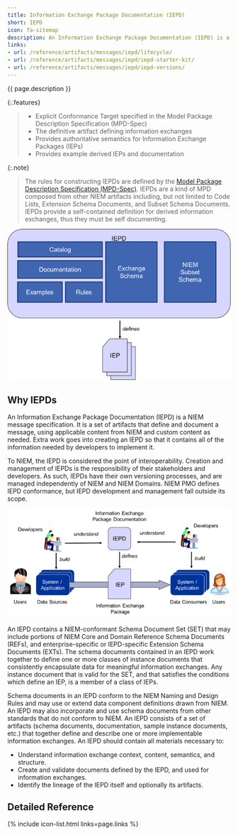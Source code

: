 ```yaml
---
title: Information Exchange Package Documentation (IEPD)
short: IEPD
icon: fa-sitemap
description: An Information Exchange Package Documentation (IEPD) is a collection of NIEM artifacts. They define and describe the context, content, semantics, and structure of one or more implementable information exchanges.
links:
- url: /reference/artifacts/messages/iepd/lifecycle/
- url: /reference/artifacts/messages/iepd/iepd-starter-kit/
- url: /reference/artifacts/messages/iepd/iepd-versions/
---
```


{{ page.description }}

{:.features}
>
> - Explicit Conformance Target specified in the Model Package Description Specification (MPD-Spec)
> - The definitive artifact defining information exchanges
> - Provides authoritative semantics for Information Exchange Packages (IEPs)
> - Provides example derived IEPs and documentation

{:.note}
> The rules for constructing IEPDs are defined by the [Model Package Description
> Specification (MPD-Spec)](https://reference.niem.gov/niem/specification/model-package-description/3.0.1/model-package-description-3.0.1.html).
> IEPDs are a kind of MPD composed from other NIEM
> artifacts including, but not limited to Code Lists, Extension Schema Documents,
> and Subset Schema Documents. IEPDs provide a self-contained definition for
> derived information exchanges, thus they must be self documenting.

![IEPD Content](assets/iepd-content.png "IEPD Content")

<!--more-->

## Why IEPDs

An Information Exchange Package Documentation (IEPD) is a NIEM message specification. It is a set of artifacts that define and document a message, using applicable content from NIEM and custom content as needed. Extra work goes into creating an IEPD so that it contains all of the information needed by developers to implement it.

To NIEM, the IEPD is considered the point of interoperability. Creation and management of IEPDs is the responsibility of their stakeholders and developers. As such, IEPDs have their own versioning processes, and are managed independently of NIEM and NIEM Domains. NIEM PMO defines IEPD conformance, but IEPD development and management fall outside its scope.

![Data Interoperability](assets/interoperability.png "Data Interoperability")

An IEPD contains a NIEM-conformant Schema Document Set (SET) that may include portions of NIEM Core and Domain Reference Schema Documents (REFs), and enterprise-specific or IEPD-specific Extension Schema Documents (EXTs). The schema documents contained in an IEPD work together to define one or more classes of instance documents that consistently encapsulate data for meaningful information exchanges. Any instance document that is valid for the SET, and that satisfies the conditions which define an IEP, is a member of a class of IEPs.

Schema documents in an IEPD conform to the NIEM Naming and Design Rules and may use or extend data component definitions drawn from NIEM. An IEPD may also incorporate and use schema documents from other standards that do not conform to NIEM. An IEPD consists of a set of artifacts (schema documents, documentation, sample instance documents, etc.) that together define and describe one or more implementable information exchanges. An IEPD should contain all materials necessary to:

- Understand information exchange context, content, semantics, and structure.
- Create and validate documents defined by the IEPD, and used for information exchanges.
- Identify the lineage of the IEPD itself and optionally its artifacts.

## Detailed Reference

{% include icon-list.html links=page.links %}
